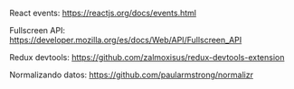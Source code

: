 
React events:
https://reactjs.org/docs/events.html

Fullscreen API:
https://developer.mozilla.org/es/docs/Web/API/Fullscreen_API

Redux devtools:
https://github.com/zalmoxisus/redux-devtools-extension

Normalizando datos:
https://github.com/paularmstrong/normalizr
